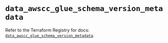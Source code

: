 # `data_awscc_glue_schema_version_metadata`

Refer to the Terraform Registry for docs: [`data_awscc_glue_schema_version_metadata`](https://registry.terraform.io/providers/hashicorp/awscc/0.70.0/docs/data-sources/glue_schema_version_metadata).
